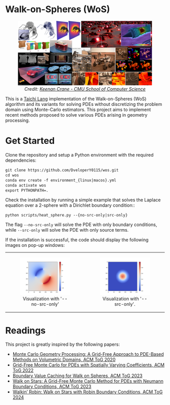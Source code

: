 # Walk-on-Spheres (WoS)

<figure>
    <p align="center">
        <img src="./media/teaser_small.png", width="768px">
        <br><em>Credit: <a href="https://www.cs.cmu.edu/~kmcrane/">Keenan Crane - CMU School of Computer Science</a></em>
    </p>
</figure>


This is a [Taichi Lang](https://www.taichi-lang.org) implementation of the Walk-on-Spheres (WoS) algorithm and its variants for solving PDEs without discretizing the problem domain using Monte-Carlo estimators.
This project aims to implement recent methods proposed to solve various PDEs arising in geometry processing.

# Get Started

Clone the repository and setup a Python environment with the required dependencies:
```
git clone https://github.com/DveloperY0115/wos.git
cd wos
conda env create -f environment_{linux|macos}.yml
conda activate wos
export PYTHONPATH=.
```

Check the installation by running a simple example that solves the Laplace equation over a 2-sphere with a Dirichlet boundary condition::
```
python scripts/heat_sphere.py --{no-src-only|src-only}
```
The flag `--no-src-only` will solve the PDE with only boundary conditions, while `--src-only` will solve the PDE with only source terms.

If the installation is successful, the code should display the following images on pop-up windows:
<table>
    <tr>
        <td>
            <center>
            <figure>
                <img src="./media/example_heat_bd-only.png", width="378px">
                <figcaption>Visualization with '--no-src-only'</figcaption>
            </figure>
            </center>
        </td>
        <td>
            <center>
            <figure>
                <img src="./media/example_heat_src-only.png", width="378px">
                <figcaption>Visualization with '--src-only'.</figcaption>
            </figure>
            </center>
        </td>
    </tr>
</table>

# Readings
This project is greatly inspired by the following papers:
- [Monte Carlo Geometry Processing: A Grid-Free Approach to PDE-Based Methods on Volumetric Domains, ACM ToG 2020](https://dl.acm.org/doi/abs/10.1145/3386569.3392374)
- [Grid-Free Monte Carlo for PDEs with Spatially Varying Coefficients, ACM ToG 2022](https://dl.acm.org/doi/abs/10.1145/3528223.3530134)
- [Boundary Value Caching for Walk on Spheres, ACM ToG 2023](https://dl.acm.org/doi/abs/10.1145/3592400)
- [Walk on Stars: A Grid-Free Monte Carlo Method for PDEs with Neumann Boundary Conditions, ACM ToG 2023](https://dl.acm.org/doi/abs/10.1145/3592398)
- [Walkin’ Robin: Walk on Stars with Robin Boundary Conditions, ACM ToG 2024](http://www.rohansawhney.io/WoStRobin.pdf)
